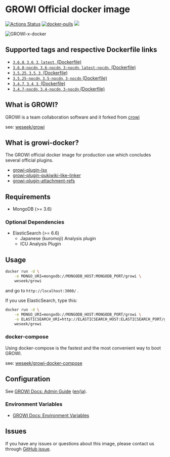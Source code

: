 
GROWI Official docker image
========================

[![Actions Status](https://github.com/weseek/growi/workflows/Release%20Docker%20Images/badge.svg)](https://github.com/weseek/growi/actions) [![docker-pulls](https://img.shields.io/docker/pulls/weseek/growi.svg)](https://hub.docker.com/r/weseek/growi/) [![](https://images.microbadger.com/badges/image/weseek/growi.svg)](https://microbadger.com/images/weseek/growi)

![GROWI-x-docker](https://user-images.githubusercontent.com/1638767/38307565-105956e2-384f-11e8-8534-b1128522d68d.png)


Supported tags and respective Dockerfile links
------------------------------------------------

* [`3.6.8`, `3.6`, `3`, `latest`, (Dockerfile)](https://github.com/weseek/growi/blob/v3.6.8/docker/Dockerfile)
* [`3.6.8-nocdn`, `3.6-nocdn`, `3-nocdn`, `latest-nocdn`, (Dockerfile)](https://github.com/weseek/growi/blob/v3.6.8/docker/Dockerfile)
* [`3.5.25`, `3.5`, `3`, (Dockerfile)](https://github.com/weseek/growi-docker/blob/v3.5.25/Dockerfile)
* [`3.5.25-nocdn`, `3.5-nocdn`, `3-nocdn` (Dockerfile)](https://github.com/weseek/growi-docker/blob/v3.5.25/nocdn/Dockerfile)
* [`3.4.7`, `3.4`, `3`, (Dockerfile)](https://github.com/weseek/growi-docker/blob/v3.4.7/Dockerfile)
* [`3.4.7-nocdn`, `3.4-nocdn`, `3-nocdn` (Dockerfile)](https://github.com/weseek/growi-docker/blob/v3.4.7/nocdn/Dockerfile)


What is GROWI?
-------------

GROWI is a team collaboration software and it forked from [crowi](https://github.com/weseek/crowi/crowi)

see: [weseek/growi](https://github.com/weseek/growi)

What is growi-docker?
-------------------

The GROWI official docker image for production use which concludes several official plugins.

- [growi-plugin-lsx](https://www.npmjs.com/package/growi-plugin-lsx)
- [growi-plugin-pukiwiki-like-linker](https://www.npmjs.com/package/growi-plugin-pukiwiki-like-linker)
- [growi-plugin-attachment-refs](https://www.npmjs.com/package/growi-plugin-attachment-refs)



Requirements
-------------

* MongoDB (>= 3.6)

### Optional Dependencies

* ElasticSearch (>= 6.6)
    * Japanese (kuromoji) Analysis plugin
    * ICU Analysis Plugin


Usage
-----

```bash
docker run -d \
    -e MONGO_URI=mongodb://MONGODB_HOST:MONGODB_PORT/growi \
    weseek/growi
```

and go to `http://localhost:3000/` .

If you use ElasticSearch, type this:

```bash
docker run -d \
    -e MONGO_URI=mongodb://MONGODB_HOST:MONGODB_PORT/growi \
    -e ELASTICSEARCH_URI=http://ELASTICSEARCH_HOST:ELASTICSEARCH_PORT/growi \
    weseek/growi
```


### docker-compose

Using docker-compose is the fastest and the most convenient way to boot GROWI.

see: [weseek/growi-docker-compose](https://github.com/weseek/growi-docker-compose)


Configuration
-----------

See [GROWI Docs: Admin Guide](https://docs.growi.org/en/admin-guide/) ([en](https://docs.growi.org/en/admin-guide/)/[ja](https://docs.growi.org/ja/admin-guide/)).

### Environment Variables

- [GROWI Docs: Environment Variables](https://docs.growi.org/en/admin-guide/admin-cookbook/env-vars.html)


Issues
------

If you have any issues or questions about this image, please contact us through  [GitHub issue](https://github.com/weseek/growi-docker/issues).


